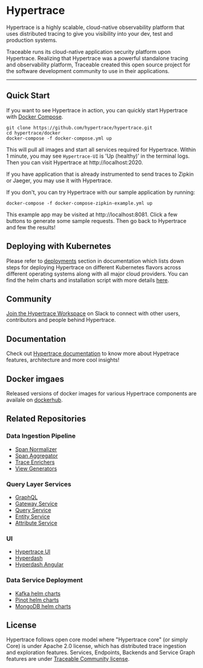 # Hypertrace
Hypertrace is a highly scalable, cloud-native observability platform that uses distributed tracing to give you visibility into your dev, test and production systems.

Traceable runs its cloud-native application security platform upon Hypertrace. Realizing that Hypertrace was a powerful standalone tracing and observability platform, Traceable created this open source project for the software development community to use in their applications.

---
## Quick Start
If you want to see Hypertrace in action, you can quickly start Hypertrace with [Docker Compose](https://docs.docker.com/compose/install/).

```
git clone https://github.com/hypertrace/hypertrace.git
cd hypertrace/docker
docker-compose -f docker-compose.yml up
```
This will pull all images and start all services required for Hypertrace. Within 1 minute, you may see `Hypertrace-UI` is 'Up (healthy)' in the terminal logs. Then you can visit Hypertrace at http://localhost:2020. 

If you have application that is already instrumented to send traces to Zipkin or Jaeger, you may use it with Hypertrace. 

If you don't, you can try Hypertrace with our sample application by running:

```
docker-compose -f docker-compose-zipkin-example.yml up
```
This example app may be visited at http://localhost:8081. Click a few buttons to generate some sample requests. Then go back to Hypertrace and few the results!

## Deploying with Kubernetes
Please refer to [deployments](https://docs.hypertrace.org/deployments/) section in documentation which lists down steps for deploying Hypertrace on different Kubernetes flavors across different operating systems along with all major cloud providers. You can find the helm charts and installation script with more details [here](/kubernetes).

## Community
[Join the Hypertrace Workspace](https://www.hypertrace.org/get-started) on Slack to connect with other users, contributors and people behind Hypertrace. 

## Documentation
Check out [Hypertrace documentation](https://docs.hypertrace.org) to know more about Hypetrace features, architecture and more cool insights!

## Docker imgaes
Released versions of docker images for various Hypertrace components are availale on [dockerhub](https://hub.docker.com/u/hypertrace).

## Related Repositories

### Data Ingestion Pipeline
* [Span Normalizer](https://github.com/hypertrace/span-normalizer)
* [Span Aggregator](https://github.com/hypertrace/raw-spans-grouper)
* [Trace Enrichers](https://github.com/hypertrace/hypertrace-trace-enricher)
* [View Generators](https://github.com/hypertrace/hypertrace-view-generator)

### Query Layer Services
* [GraphQL](https://github.com/hypertrace/hypertrace-graphql)
* [Gateway Service](https://github.com/hypertrace/gateway-service)
* [Query Service](https://github.com/hypertrace/query-service)
* [Entity Service](https://github.com/hypertrace/entity-service)
* [Attribute Service](https://github.com/hypertrace/attribute-service)

### UI
* [Hypertrace UI](https://github.com/hypertrace/hypertrace-ui)
* [Hyperdash](https://github.com/hypertrace/hyperdash)
* [Hyperdash Angular](https://github.com/hypertrace/hyperdash-angular)

### Data Service Deployment
* [Kafka helm charts](https://github.com/hypertrace/kafka)
* [Pinot helm charts](https://github.com/hypertrace/pinot)
* [MongoDB helm charts](https://github.com/hypertrace/mongodb)


## License
Hypertrace follows open core model where "Hypertrace core" (or simply Core) is
under Apache 2.0 license, which has distributed trace ingestion and exploration
features. Services, Endpoints, Backends and Service Graph features are under
[Traceable Community license](LICENSE).
